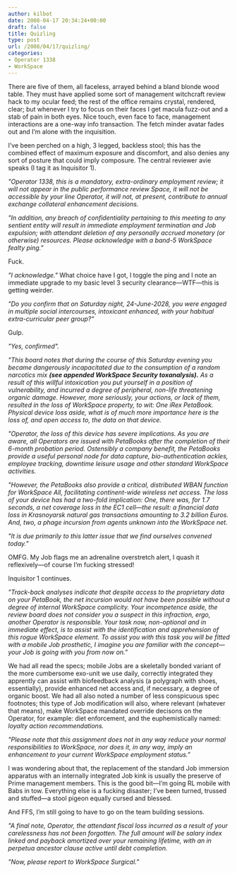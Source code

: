 ```yaml
---
author: kilbot
date: 2008-04-17 20:34:24+00:00
draft: false
title: Quizling
type: post
url: /2008/04/17/quizling/
categories:
- Operator 1338
- WorkSpace
---
```


There are five of them, all faceless, arrayed behind a bland blonde wood table. They must have applied some sort of management witchcraft review hack to my ocular feed; the rest of the office remains crystal, rendered, clear; but whenever I try to focus on their faces I get macula fuzz-out and a stab of pain in both eyes. Nice touch, even face to face, management interactions are a one-way info transaction. The fetch minder avatar fades out and I’m alone with the inquisition.

I’ve been perched on a high, 3 legged, backless stool; this has the combined effect of maximum exposure and discomfort, and also denies any sort of posture that could imply composure. The central reviewer avie speaks (I tag it as Inquisitor 1).

_"Operator 1338, this is a mandatory, extra-ordinary employment review; it will not appear in the public performance review Space, it will not be accessible by your line Operator, it will not, at present, contribute to annual exchange collateral enhancement decisions._

_"In addition, any breach of confidentiality pertaining to this meeting to any sentient entity will result in immediate employment termination and Job expulsion; with attendant deletion of any personally accrued monetary (or otherwise) resources. Please acknowledge with a band-5 WorkSpace fealty ping."_

Fuck.

_"I acknowledge."_ What choice have I got, I toggle the ping and I note an immediate upgrade to my basic level 3 security clearance—WTF—this is getting weirder.

_"Do you confirm that on Saturday night, 24-June-2028, you were engaged in multiple social intercourses, intoxicant enhanced, with your habitual extra-curricular peer group?"_

Gulp.

_"Yes, confirmed"._

_"This board notes that during the course of this Saturday evening you became dangerously incapacitated due to the consumption of a random narcotics mix **(see appended WorkSpace Security toxanalysis).** As a result of this willful intoxication you put yourself in a position of vulnerability, and incurred a degree of peripheral, non-life threatening organic damage. However, more seriously, your actions, or lack of them, resulted in the loss of WorkSpace property, to wit: One iRex PetaBook. Physical device loss aside, what is of much more importance here is the loss of, and open access to, the data on that device._

_"Operator, the loss of this device has severe implications. As you are aware, all Operators are issued with PetaBooks after the completion of their 6-month probation period. Ostensibly a company benefit, the PetaBooks provide a useful personal node for data capture, bio-authentication ackles, employee tracking, downtime leisure usage and other standard WorkSpace activities._

_"However, the PetaBooks also provide a critical, distributed WBAN function for WorkSpace All, facilitating continent-wide wireless net access. The loss of your device has had a two-fold implication: One, there was, for 1.7 seconds, a net coverage loss in the EC1 cell—the result: a financial data loss in Krasnoyarsk natural gas transactions amounting to 3.2 billion Euros. And, two, a phage incursion from agents unknown into the WorkSpace net._

_"It is due primarily to this latter issue that we find ourselves convened today."_

OMFG. My Job flags me an adrenaline overstretch alert, I quash it reflexively—of course I’m fucking stressed!

Inquisitor 1 continues.

_"Track-back analyses indicate that despite access to the proprietary data on your PetaBook, the net incursion would not have been possible without a degree of internal WorkSpace complicity. Your incompetence aside, the review board does not consider you a suspect in this infraction, ergo, another Operator is responsible. Your task now, non-optional and in immediate effect, is to assist with the identification and apprehension of this rogue WorkSpace element. To assist you with this task you will be fitted with a mobile Job prosthetic, I imagine you are familiar with the concept—your Job is going with you from now on."_

We had all read the specs; mobile Jobs are a skeletally bonded variant of the more cumbersome exo-unit we use daily, correctly integrated they apprently can assist with biofeedback analysis (a polygraph with shoes, essentially), provide enhanced net access and, if necessary, a degree of organic boost. We had all also noted a number of less conspicuous spec footnotes; this type of Job modification will also, where relevant (whatever that means), make WorkSpace mandated override decisons on the Operator, for example: diet enforcement, and the euphemistically named: _loyalty action recommendations._

_"Please note that this assignment does not in any way reduce your normal responsibilities to WorkSpace, nor does it, in any way, imply an enhancement to your current WorkSpace employment status."_

I was wondering about that, the replacement of the standard Job immersion apparatus with an internally integrated Job kink is usually the preserve of Prime management members. This is the good bit—I’m going RL mobile with Babs in tow. Everything else is a fucking disaster; I’ve been turned, trussed and stuffed—a stool pigeon equally cursed and blessed.

And FFS, I’m still going to have to go on the team building sessions.

_"A final note, Operator, the attendant fiscal loss incurred as a result of your carelessness has not been forgotten. The full amount will be salary index linked and payback amortized over your remaining lifetime, with an in perpetua ancestor clause active until debt completion._

_"Now, please report to WorkSpace Surgical."_

